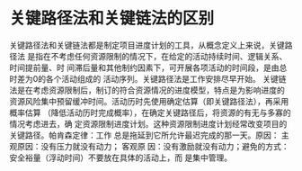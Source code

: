 # 关键路径法和关键链法的区别

关键路径法和关键链法都是制定项目进度计划的工具，从概念定义上来说，关键路径法
是指在不考虑任何资源限制的情况下，在给定的活动持续时间、逻辑关系、时间提前量、时
间滞后量和其他制约因素下，可开展各项活动的时间段，是由总时差为0的各个活动组成的
活动序列。关键路径法是工作安排尽早开始。
关键链法是在考虑资源限制后，制订的符合资源情况的进度模型，特点是为影响进度的
资源风险集中预留缓冲时间。活动历时先使用确定估算（即关键路径法），再采用概率估算
（降低活动历时完成概率），在确定关键路径后，将资源的有无与多寡的情况考虑进去，确
定资源限制进度计划。这种资源限制进度计划经常改变项目的关键路径。帕肯森定律：工作
总是拖延到它所允许最迟完成的那一天。原因： 主观原因：没有压力就没有动力； 客观原
因：没有激励就没有动力；避免的方式：安全裕量（浮动时间）不要放在具体的活动上，而
是集中管理。
